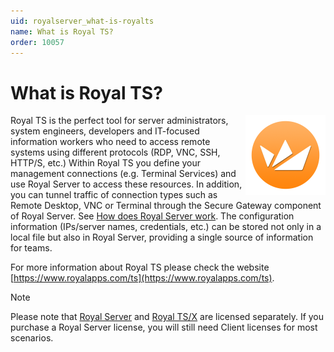 ```yaml
---
uid: royalserver_what-is-royalts
name: What is Royal TS?
order: 10057
---
```


# What is Royal TS?

<img src="/r2023/images/RoyalServer/RoyalTS_ApplicationIcon_256x256.png" style="float: right;width: 50%;height: 50%;max-width:128px">

Royal TS is the perfect tool for server administrators, system engineers, developers and IT-focused information workers who need to access remote systems using different protocols (RDP, VNC, SSH, HTTP/S, etc.) Within Royal TS you define your management connections (e.g. Terminal Services) and use Royal Server to access these resources. In addition, you can tunnel traffic of connection types such as Remote Desktop, VNC or Terminal through the Secure Gateway component of Royal Server. See [How does Royal Server work](./how-is-royal-server-working.md). The configuration information (IPs/server names, credentials, etc.) can be stored not only in a local file but also in Royal Server, providing a single source of information for teams.

For more information about Royal TS please check the website [https://www.royalapps.com/ts](https://www.royalapps.com/ts).

> [!NOTE]
> Please note that [Royal Server](https://www.royalapps.com/server/) and [Royal TS/X](https://www.royalapps.com/ts/) are licensed separately. If you purchase a Royal Server license, you will still need Client licenses for most scenarios.
